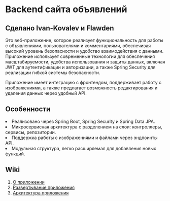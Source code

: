 # Backend сайта объявлений
## Сделано Ivan-Kovalev и Flawden

Это веб-приложение, которое реализует функциональность для работы с объявлениями, пользователями и комментариями, обеспечивая высокий уровень безопасности и удобство взаимодействия с данными. Приложение использует современные технологии для обеспечения масштабируемости, удобства использования и защиты данных, включая JWT для аутентификации и авторизации, а также Spring Security для реализации гибкой системы безопасности.

Приложение имеет интеграцию с фронтендом, поддерживает работу с изображениями, а также предлагает возможность редактирования и удаления данных через удобный API.

## Особенности

<li> Реализовано через Spring Boot, Spring Security и Spring Data JPA.
<li> Микросервисная архитектура с разделением на слои: контроллеры, сервисы, репозитории.
<li> Поддержка работы с изображениями и файлами через эндпоинты API.
<li> Модульная структура, легко расширяемая для добавления новых функций.

## Wiki

1. [О приложении](https://github.com/Ivan-Kovalev/Graduation-work/wiki)
2. [Развертывание приложения](https://github.com/Ivan-Kovalev/Graduation-work/wiki/%D0%A0%D0%B0%D0%B7%D0%B2%D0%B5%D1%80%D1%82%D1%8B%D0%B2%D0%B0%D0%BD%D0%B8%D0%B5-%D0%BF%D1%80%D0%B8%D0%BB%D0%BE%D0%B6%D0%B5%D0%BD%D0%B8%D1%8F)
3. [Архитектура приложения](https://github.com/Ivan-Kovalev/Graduation-work/wiki/Архитектура-приложения)
